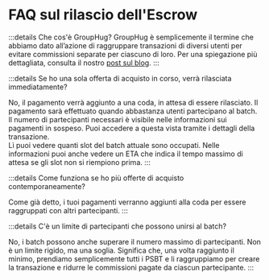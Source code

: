 # FAQ sul rilascio dell'Escrow

:::details Che cos'è GroupHug?
GroupHug è semplicemente il termine che abbiamo dato all’azione di raggruppare transazioni di diversi utenti per evitare commissioni separate per ciascuno di loro. Per una spiegazione più dettagliata, consulta il nostro [post sul blog](/it/blog/group-hug).
:::

:::details Se ho una sola offerta di acquisto in corso, verrà rilasciata immediatamente?

No, il pagamento verrà aggiunto a una coda, in attesa di essere rilasciato. Il pagamento sarà effettuato quando abbastanza utenti partecipano al batch. Il numero di partecipanti necessari è visibile nelle informazioni sui pagamenti in sospeso. Puoi accedere a questa vista tramite i dettagli della transazione.  
Lì puoi vedere quanti slot del batch attuale sono occupati. Nelle informazioni puoi anche vedere un ETA che indica il tempo massimo di attesa se gli slot non si riempiono prima.
:::

:::details Come funziona se ho più offerte di acquisto contemporaneamente?

Come già detto, i tuoi pagamenti verranno aggiunti alla coda per essere raggruppati con altri partecipanti.
:::

:::details C'è un limite di partecipanti che possono unirsi al batch?

No, i batch possono anche superare il numero massimo di partecipanti. Non è un limite rigido, ma una soglia. Significa che, una volta raggiunto il minimo, prendiamo semplicemente tutti i PSBT e li raggruppiamo per creare la transazione e ridurre le commissioni pagate da ciascun partecipante.
:::
